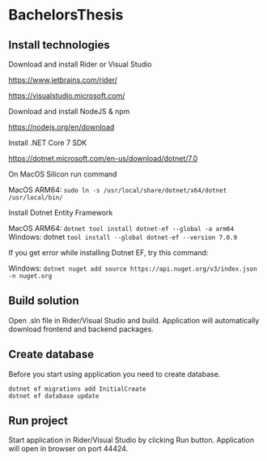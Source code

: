 # BachelorsThesis


## Install technologies

Download and install Rider or Visual Studio

https://www.jetbrains.com/rider/

https://visualstudio.microsoft.com/

Download and install NodeJS & npm

https://nodejs.org/en/download

Install .NET Core 7 SDK

https://dotnet.microsoft.com/en-us/download/dotnet/7.0

On MacOS Silicon run command

MacOS ARM64: ```sudo ln -s /usr/local/share/dotnet/x64/dotnet /usr/local/bin/```

Install Dotnet Entity Framework

MacOS ARM64: ```dotnet tool install dotnet-ef --global -a arm64```
Windows: dotnet ```tool install --global dotnet-ef --version 7.0.9```

If you get error while installing Dotnet EF, try this command:

Windows: ```dotnet nuget add source https://api.nuget.org/v3/index.json -n nuget.org```

## Build solution

Open .sln file in Rider/Visual Studio and build. Application will automatically download frontend and backend packages.

## Create database

Before you start using application you need to create database.

```
dotnet ef migrations add InitialCreate 
dotnet ef database update
```

## Run project

Start application in Rider/Visual Studio by clicking Run button. Application will open in browser on port 44424.